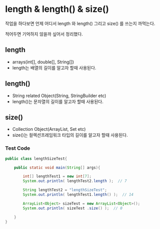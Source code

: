 # length & length() & size()

작업을 하다보면 언제 어디서 length 와 length() 그리고 size() 를 쓰는지 까먹는다.

적어두면 기억하지 않을까 싶어서 정리했다.

## length

- arrays(int[], double[], String[])  
- length는 배열의 길이를 알고자 할때 사용된다.

## length()

- String related Object(String, StringBuilder etc)  
- length()는 문자열의 길이를 알고자 할때 사용된다.

## size()

- Collection Object(ArrayList, Set etc)  
- size()는 컬렉션프레임워크 타입의 길이를 알고자 할때 사용된다.

### Test Code

```java
public class lengthSizeTest{

    public static void main(String[] args){

        int[] lengthTest1 = new int[7];
        System.out.println( lengthTest2.length );  // 7

        String lengthTest2 = "lengthSizeTest";
        System.out.println( lengthTest1.length() );  // 14

        ArrayList<Object> sizeTest = new ArrayList<Object>();
        System.out.println( sizeTest .size() );  // 0

    }
}
```
